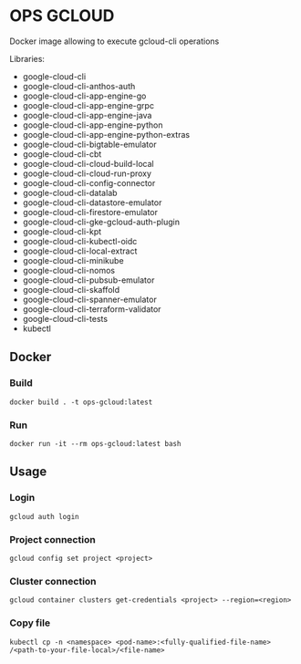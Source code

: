 # OPS GCLOUD

Docker image allowing to execute gcloud-cli operations

Libraries:
- google-cloud-cli
- google-cloud-cli-anthos-auth
- google-cloud-cli-app-engine-go
- google-cloud-cli-app-engine-grpc
- google-cloud-cli-app-engine-java
- google-cloud-cli-app-engine-python
- google-cloud-cli-app-engine-python-extras
- google-cloud-cli-bigtable-emulator
- google-cloud-cli-cbt
- google-cloud-cli-cloud-build-local
- google-cloud-cli-cloud-run-proxy
- google-cloud-cli-config-connector
- google-cloud-cli-datalab
- google-cloud-cli-datastore-emulator
- google-cloud-cli-firestore-emulator
- google-cloud-cli-gke-gcloud-auth-plugin
- google-cloud-cli-kpt
- google-cloud-cli-kubectl-oidc
- google-cloud-cli-local-extract
- google-cloud-cli-minikube
- google-cloud-cli-nomos
- google-cloud-cli-pubsub-emulator
- google-cloud-cli-skaffold
- google-cloud-cli-spanner-emulator
- google-cloud-cli-terraform-validator
- google-cloud-cli-tests
- kubectl

## Docker

### Build

```shell
docker build . -t ops-gcloud:latest
```

### Run

```shell
docker run -it --rm ops-gcloud:latest bash
```

## Usage

### Login

```shell
gcloud auth login
```

### Project connection

```shell
gcloud config set project <project>
```

### Cluster connection

```shell
gcloud container clusters get-credentials <project> --region=<region>
```

### Copy file

```shell
kubectl cp -n <namespace> <pod-name>:<fully-qualified-file-name> /<path-to-your-file-local>/<file-name>
```

